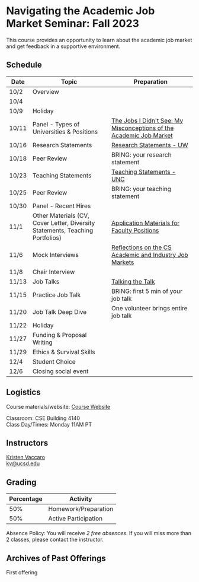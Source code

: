 # Navigating the Academic Job Market Seminar: Fall 2023 

This course provides an opportunity to learn about the academic job market and get feedback in a supportive environment. 

## Schedule
<!--
<table>
  <tr>
    <td>Date</td>
    <td>Topic</td>
    <td>Preparation</td>
  </tr>
  <tr>
    <td colspan="3">Week 1: Overview</td>
  </tr>
  <tr>
    <td colspan="3">Week 2: Types of Programs</td>
  </tr>
 <tr>
    <td>10/9</td>
    <td colspan="2"> Holiday</td>
  </tr>
  <tr>
    <td>10/11</td>
    <td>Panel - Types of Universities & Positions</td>
    <td><a href="https://medium.com/bucknell-hci/the-jobs-i-didnt-see-my-misconceptions-of-the-academic-job-market-9cb98b057422">The Jobs I Didn't See: My Misconceptions of the Academic Job Market</a></td>
  </tr>
  <tr>
    <td colspan="3">Week 3: Research Statements</td>
  </tr>
   <tr>
    <td>10/16</td>
    <td>How to write a research statement</td>
    <td><a href="https://careers.uw.edu/wp-content/uploads/sites/25/2016/06/Research-Statements.pdf">Research Statements</a></td>
  </tr>
  <tr>
    <td>10/18</td>
    <td>Peer review</td>
    <td>BRING: your research statement</td>
  </tr>

</table>
-->


 Date | Topic | Preparation 
 ---  | --- | --- 
10/2  | Overview |  
10/4  | 
10/9  | Holiday |
10/11 | Panel - Types of Universities & Positions | [The Jobs I Didn't See: My Misconceptions of the Academic Job Market](https://medium.com/bucknell-hci/the-jobs-i-didnt-see-my-misconceptions-of-the-academic-job-market-9cb98b057422) 
10/16 | Research Statements | [Research Statements - UW](https://careers.uw.edu/wp-content/uploads/sites/25/2016/06/Research-Statements.pdf)    
10/18 | Peer Review | BRING: your research statement
10/23 | Teaching Statements | [Teaching Statements - UNC](https://writingcenter.unc.edu/tips-and-tools/teaching-statements/)     
10/25 | Peer Review | BRING: your teaching statement
10/30 | Panel - Recent Hires | 
11/1  | Other Materials (CV, Cover Letter, Diversity Statements, Teaching Portfolios) | [Application Materials for Faculty Positions](https://career.ucsf.edu/gsp/faculty-samples#Understand-the-application-materials)
11/6  | Mock Interviews | [Reflections on the CS Academic and Industry Job Markets](https://rowanzellers.com/blog/rowan-job-search/)  
11/8  | Chair Interview | 
11/13 | Job Talks | [Talking the Talk](https://niklaselmqvist.medium.com/talking-the-talk-c5e1fd7a5785)     
11/15 | Practice Job Talk | BRING: first 5 min of your job talk  
11/20 | Job Talk Deep Dive | One volunteer brings entire job talk
11/22 | Holiday |
11/27 | Funding & Proposal Writing |  
11/29 | Ethics & Survival Skills |  
12/4  | Student Choice | 
12/6  | Closing social event |   

<!-- [PDF](https://drive.google.com/file/d/1PTxpD2cex8C1LxpOkxMp_-YHsklVM-OZ/view?usp=sharing)   -->

## Logistics

Course materials/website: [Course Website](https://kristenvaccaro.github.io/hci-seminar)     

Classroom: CSE Building 4140   
Class Day/Times: Monday 11AM PT  

## Instructors

[Kristen Vaccaro](http://kvaccaro.com)  
kv@ucsd.edu  


## Grading

Percentage | Activity
--- | ---
50% | Homework/Preparation  
50% | Active Participation

Absence Policy: You will receive *2 free absences*. If you will miss more than 2 classes, please contact the instructor.


## Archives of Past Offerings
First offering
